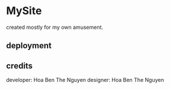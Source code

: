# MySite


created mostly for my own amusement. 

## deployment



## credits

developer: Hoa Ben The Nguyen
designer: Hoa Ben The Nguyen

